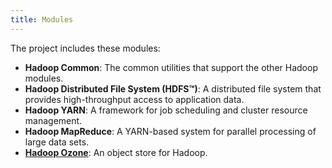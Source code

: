 ```yaml
---
title: Modules
---
```

<!---
  Licensed under the Apache License, Version 2.0 (the "License");
  you may not use this file except in compliance with the License.
  You may obtain a copy of the License at

   http://www.apache.org/licenses/LICENSE-2.0

  Unless required by applicable law or agreed to in writing, software
  distributed under the License is distributed on an "AS IS" BASIS,
  WITHOUT WARRANTIES OR CONDITIONS OF ANY KIND, either express or implied.
  See the License for the specific language governing permissions and
  limitations under the License. See accompanying LICENSE file.
-->
The project includes these modules:

  - __Hadoop Common__: The common utilities that support the other Hadoop modules.
  - __Hadoop Distributed File System (HDFS™)__: A distributed file system that provides high-throughput access to application data.
  - __Hadoop YARN__: A framework for job scheduling and cluster resource management.
  - __Hadoop MapReduce__: A YARN-based system for parallel processing of large data sets.
  - __[Hadoop Ozone](https://hadoop.apache.org/ozone/)__: An object store for Hadoop.
